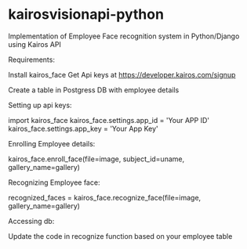 # kairosvisionapi-python
Implementation of Employee Face recognition system in Python/Django using Kairos API

Requirements:

Install kairos_face
Get Api keys at https://developer.kairos.com/signup

Create a table in Postgress DB with employee details

Setting up api keys:

import kairos_face
kairos_face.settings.app_id = 'Your APP ID'
kairos_face.settings.app_key = 'Your App Key'


Enrolling Employee details:

kairos_face.enroll_face(file=image, subject_id=uname, gallery_name=gallery)

Recognizing Employee face:

recognized_faces = kairos_face.recognize_face(file=image, gallery_name=gallery)

Accessing db:

Update the code in recognize function based on your employee table
